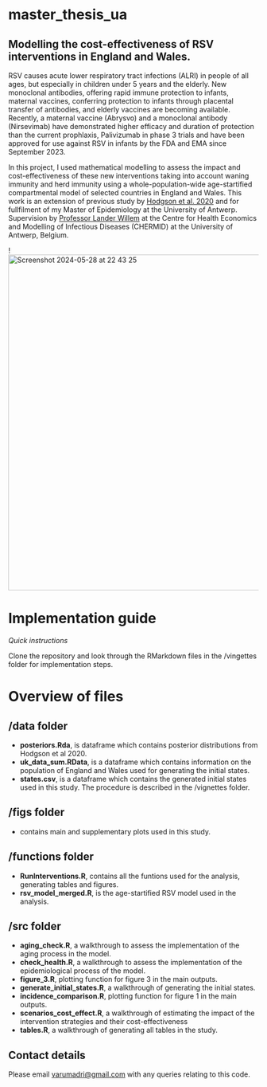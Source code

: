 # master_thesis_ua
## Modelling the cost-effectiveness of RSV interventions in England and Wales. 
RSV causes acute lower respiratory tract infections (ALRI) in people of all ages, but especially in children under 5 years and the elderly. New monoclonal antibodies, offering rapid immune protection to infants, maternal vaccines, conferring protection to infants through placental transfer of antibodies, and elderly vaccines are becoming available. Recently, a maternal vaccine (Abrysvo) and a monoclonal antibody (Nirsevimab) have demonstrated higher efficacy and duration of protection than the current prophlaxis, Palivizumab in phase 3 trials and have been approved for use against RSV in infants by the FDA and EMA since September 2023. 

In this project, I used mathematical modelling to assess the impact and cost-effectiveness of these new interventions taking into account waning immunity and herd immunity using a whole-population-wide age-startified compartmental model of selected countries in England and Wales. This work is an extension of previous study by [Hodgson et al. 2020](https://bmcmedicine.biomedcentral.com/articles/10.1186/s12916-020-01802-8) and for fullfilment of my Master of Epidemiology at the University of Antwerp. Supervision by [Professor Lander Willem](https://www.uantwerpen.be/en/staff/lander-willem/) at the Centre for Health Economics and Modelling of Infectious Diseases (CHERMID) at the University of Antwerp, Belgium. 

!<img width="674" alt="Screenshot 2024-05-28 at 22 43 25" src="https://github.com/arumadri/master_thesis_ua/assets/42062974/3d79b218-7ec0-4e37-9960-ce5dd139c561">

# Implementation guide 
*Quick instructions*

Clone the repository and look through the RMarkdown files in the /vingettes folder for implementation steps.

# Overview of files 
## /data folder 
+ **posteriors.Rda**, is dataframe which contains posterior distributions from Hodgson et al 2020.
+ **uk_data_sum.RData**, is a dataframe which contains information on the population of England and Wales used for generating the initial states.
+ **states.csv**, is a dataframe which contains the generated initial states used in this study. The procedure is described in the /vignettes folder.

## /figs folder 
+ contains main and supplementary plots used in this study.

## /functions folder 
+ **RunInterventions.R**, contains all the funtions used for the analysis, generating tables and figures.
+ **rsv_model_merged.R**, is the age-startified RSV model used in the analysis.

## /src folder 
+ **aging_check.R**, a walkthrough to assess the implementation of the aging process in the model.
+ **check_health.R**, a walkthrough to assess the implementation of the epidemiological process of the model.
+ **figure_3.R**, plotting function for figure 3 in the main outputs.
+ **generate_initial_states.R**, a walkthrough of generating the initial states.
+ **incidence_comparison.R**, plotting function for figure 1 in the main outputs.
+ **scenarios_cost_effect.R**, a walkthrough of estimating the impact of the intervention strategies and their cost-effectiveness
+ **tables.R**, a walkthrough of generating all tables in the study.

## Contact details 
Please email [varumadri@gmail.com](varumadri@gmail.com) with any queries relating to this code.
